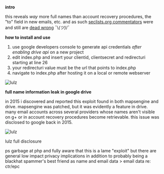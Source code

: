 **intro**

this reveals *way* more full names than account recovery procedures, the "to" field in new emails, etc. and as such [seclists.org commentators](https://seclists.org/fulldisclosure/2015/Jan/95) were and still are [dead wrong](https://youtu.be/gwpFaU7FwtQ?t=117) ¯\\_(ツ)_/¯

**how to install and use**

1. use google developers console to generate api credentials *after enabling drive api* on a new project
2. edit index.php and insert your clientid, clientsecret and redirecturi starting at line 26
3. your redirecturi value must be the url that points to index.php
4. navigate to index.php after hosting it on a local or remote webserver

![lulz](https://i.imgur.com/nBBQdf3.png)

**full name information leak in google drive**

in 2015 i discovered and reported this exploit found in both mapsengine and drive. mapsengine was patched, but it was evidently a feature in drive. many email accounts across several providers whose names aren't visible on g+ or in account recovery procedures become retrievable. this issue was disclosed to google back in 2015.

![lulz](https://i.imgur.com/RqXaPti.png)

lulz full disclosure

ps garbage at php and fully aware that this is a lame "exploit" but there are general low impact privacy implications in addition to probably being a blackhat spammer's best friend as name and email data > email data re: ctr/epc
